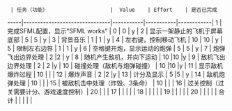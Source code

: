      | 任务（功能）                    |  Value    | Effort    | 是否已完成  
-----|-------------------------------|-----------|-----------|------------|
1    | 完成SFML配置，显示“SFML works”  | 0         | 0         |  y          |
2    | 显示一架静止的飞机于屏幕底部       | 5         | 5          | y          |
3    | 背景音乐                       | 1         |  1         |     y       |
4    | 左右键，控制移动飞机             | 10        | 10          | y           |
5    | 限制左右边界                    | 1         | 1          | y           |
6    | 空格键开炮，显示运动的炮弹        | 5         | 5          | y           |
7    | 炮弹飞出边界处理                | 2          |2           | y          |
8    | 随机产生敌机，并向下运动          | 10        |10           |y           |
9    | 敌机飞出边界处理                | 2         | 2          |y            |
10   | 碰撞处理（敌机与炮弹碰撞）        | 10         |10           |y           |
11   | 显示敌机爆炸过程                | 10         |           |            |
12   | 爆炸声音                       | 2         |2           |y            |
13   | 计分及显示                     | 5         |5           | y           |
14   | 敌机炮弹处理                   | 10         |           |            |
15   | 被敌机击中处理（炸毁、3条命）     | 10          |           |           |
16   | 过关控制（过关需要计分、游戏速度控制）| 20        |           |           |
17   |                               |            |           |           |
18   |                               |            |           |           |
19   |                               |            |           |           |
20   |                               |            |           |           |
合计   |                              |            |           |           |


